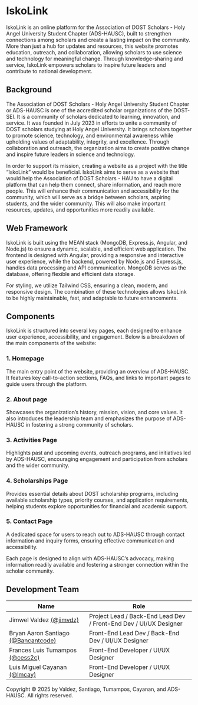 # IskoLink

IskoLink is an online platform for the Association of DOST Scholars - Holy Angel University Student Chapter (ADS-HAUSC), built to strengthen connections among scholars and create a lasting impact on the community. More than just a hub for updates and resources, this website promotes education, outreach, and collaboration, allowing scholars to use science and technology for meaningful change. Through knowledge-sharing and service, IskoLink empowers scholars to inspire future leaders and contribute to national development.

## Background
The Association of DOST Scholars - Holy Angel University Student Chapter or ADS-HAUSC is one of the accredited scholar organizations of the DOST-SEI. It is a community of scholars dedicated to learning, innovation, and service. It was founded in July 2023 in efforts to unite a community of DOST scholars studying at Holy Angel University. It brings scholars together to promote science, technology, and environmental awareness while upholding values of adaptability, integrity, and excellence. Through collaboration and outreach, the organization aims to create positive change and inspire future leaders in science and technology.

In order to support its mission, creating a website as a project with the title “IskoLink” would be beneficial. IskoLink aims to serve as a website that would help the Association of DOST Scholars - HAU to have a digital platform that can help them connect, share information, and reach more people. This will enhance their communication and accessibility for the community, which will serve as a bridge between scholars, aspiring students, and the wider community. This will also make important resources, updates, and opportunities more readily available.

## Web Framework
IskoLink is built using the MEAN stack (MongoDB, Express.js, Angular, and Node.js) to ensure a dynamic, scalable, and efficient web application. The frontend is designed with Angular, providing a responsive and interactive user experience, while the backend, powered by Node.js and Express.js, handles data processing and API communication. MongoDB serves as the database, offering flexible and efficient data storage.

For styling, we utilize Tailwind CSS, ensuring a clean, modern, and responsive design. The combination of these technologies allows IskoLink to be highly maintainable, fast, and adaptable to future enhancements.

## Components
IskoLink is structured into several key pages, each designed to enhance user experience, accessibility, and engagement. Below is a breakdown of the main components of the website:

### 1. Homepage
The main entry point of the website, providing an overview of ADS-HAUSC. It features key call-to-action sections, FAQs, and links to important pages to guide users through the platform.

### 2. About page
Showcases the organization’s history, mission, vision, and core values. It also introduces the leadership team and emphasizes the purpose of ADS-HAUSC in fostering a strong community of scholars.

### 3. Activities Page
Highlights past and upcoming events, outreach programs, and initiatives led by ADS-HAUSC, encouraging engagement and participation from scholars and the wider community.

### 4. Scholarships Page
Provides essential details about DOST scholarship programs, including available scholarship types, priority courses, and application requirements, helping students explore opportunities for financial and academic support.

### 5. Contact Page
A dedicated space for users to reach out to ADS-HAUSC through contact information and inquiry forms, ensuring effective communication and accessibility.

Each page is designed to align with ADS-HAUSC’s advocacy, making information readily available and fostering a stronger connection within the scholar community.

## Development Team 
| Name | Role |
|-|-|
| Jimwel Valdez [(@jimvdz)](https://github.com/jimvdz) | Project Lead / Back-End Lead Dev / Front-End Dev / UI/UX Designer |
| Bryan Aaron Santiago [(@Bancantcode)](https://github.com/Bancantcode) | Front-End Lead Dev / Back-End Dev / UI/UX Designer |
| Frances Luis Tumampos [(@cess2c)](https://github.com/cess2c) | Front-End Developer / UI/UX Designer |
| Luis Miguel Cayanan [(@lmcay)](https://github.com/lmcay)| Front-End Developer / UI/UX Designer |

Copyright &copy; 2025 by Valdez, Santiago, Tumampos, Cayanan, and ADS-HAUSC. All rights reserved.
